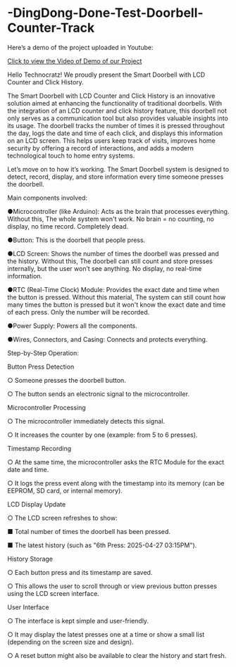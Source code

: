 # -DingDong-Done-Test-Doorbell-Counter-Track 

Here’s a demo of the project uploaded in Youtube:

[Click to view the Video of Demo of our Project](https://youtu.be/9KLM3eui5tk)


Hello Technocratz! We proudly present the Smart Doorbell with LCD Counter and Click History.

The Smart Doorbell with LCD Counter and Click History is an innovative solution aimed at enhancing the functionality of traditional doorbells. With the integration of an LCD counter and click history feature, this doorbell not only serves as a communication tool but also provides valuable insights into its usage. The doorbell tracks the number of times it is pressed throughout the day, logs the date and time of each click, and displays this information on an LCD screen. This helps users keep track of visits, improves home security by offering a record of interactions, and adds a modern technological touch to home entry systems.

Let’s move on to how it’s working. The Smart Doorbell system is designed to detect, record, display, and store information every time someone presses the doorbell.

Main components involved:


●Microcontroller (like Arduino): Acts as the brain that processes everything. Without this, The whole system won't work. No brain = no counting, no display, no time record. Completely dead.

●Button: This is the doorbell that people press.

●LCD Screen: Shows the number of times the doorbell was pressed and the history. Without this, The doorbell can still count and store presses internally, but the user won’t see anything. No display, no real-time information.

●RTC (Real-Time Clock) Module: Provides the exact date and time when the button is pressed. Without this material, The system can still count how many times the button is pressed but it won't know the exact date and time of each press. Only the number will be recorded.

●Power Supply: Powers all the components.

●Wires, Connectors, and Casing: Connects and protects everything.

Step-by-Step Operation:

Button Press Detection

○ Someone presses the doorbell button.

○ The button sends an electronic signal to the microcontroller.

Microcontroller Processing

○ The microcontroller immediately detects this signal.

○ It increases the counter by one (example: from 5 to 6 presses).

Timestamp Recording

○ At the same time, the microcontroller asks the RTC Module for the exact date and time.

○ It logs the press event along with the timestamp into its memory (can be EEPROM, SD card, or internal memory).

LCD Display Update

○ The LCD screen refreshes to show:

■ Total number of times the doorbell has been pressed.

■ The latest history (such as "6th Press: 2025-04-27 03:15PM").

History Storage

○ Each button press and its timestamp are saved.

○ This allows the user to scroll through or view previous button presses using the LCD screen interface.

User Interface

○ The interface is kept simple and user-friendly.

○ It may display the latest presses one at a time or show a small list (depending on the screen size and design).

○ A reset button might also be available to clear the history and start fresh.
